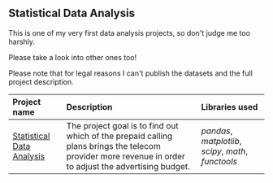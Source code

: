 ## Statistical Data Analysis

This is one of my very first data analysis projects, so don't judge me too harshly. 

Please take a look into other ones too! 

Please note that for legal reasons I can't publish the datasets and the full project description. 

| Project name | Description | Libraries used | 
| :---------------------- | :---------------------- | :---------------------- |
| [Statistical Data Analysis](https://github.com/vadim-fridman/portfolio-yandex-practicum/edit/master/03_Statistical_Data_Analysis__Telecom_Operator_Tariffs) | The project goal is to find out which of the prepaid calling plans brings the telecom provider more revenue in order to adjust the advertising budget.  | *pandas*, *matplotlib*, *scipy*, *math*, *functools*|
